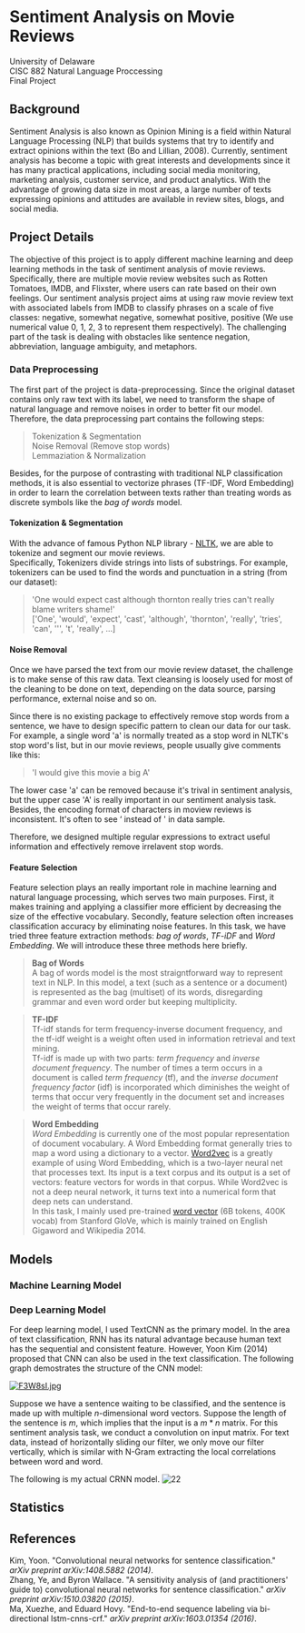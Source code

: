 # Sentiment Analysis on Movie Reviews
University of Delaware   
CISC 882 Natural Language Proccessing   
Final Project  
## Background
Sentiment Analysis is also known as ​Opinion Mining​ is a field within Natural Language Processing (NLP) that builds systems that try to identify and extract opinions within the text​ (Bo and Lillian, 2008). Currently, sentiment analysis has become a topic with great interests and developments since it has many practical applications, including social media monitoring, marketing analysis, customer service, and product analytics. With the advantage of growing data size in most areas, a large number of texts expressing opinions and attitudes are available in review sites, blogs, and social media.

## Project Details
The objective of this project is to apply different machine learning and deep learning methods in the task of sentiment analysis of movie reviews. Specifically, there are multiple movie review websites such as Rotten Tomatoes, IMDB, and Flixster, where users can rate based on their own feelings. Our sentiment analysis project aims at using raw movie review text with associated labels from IMDB to classify phrases on a scale of five classes: negative, somewhat negative, somewhat positive, positive (We use numerical value 0, 1, 2, 3 to represent them respectively). The challenging part of the task is dealing with obstacles like sentence negation, abbreviation, language ambiguity, and metaphors.

### Data Preprocessing
The first part of the project is data-preprocessing. Since the original dataset contains only raw text with its label, we need to transform the shape of natural language and remove noises in order to better fit our model. Therefore, the data preprocessing part contains the following steps:

> Tokenization & Segmentation  
Noise Removal (Remove stop words)   
Lemmaziation & Normalization

Besides, for the purpose of contrasting with traditional NLP classification methods, it is also essential to vectorize phrases (TF-IDF, Word Embedding) in order to learn the correlation between texts rather than treating words as discrete symbols like the *bag of words* model.   

#### Tokenization & Segmentation  
With the advance of famous Python NLP library - [NLTK](https://www.nltk.org/), we are able to tokenize and segment our movie reviews.   
Specifically, Tokenizers divide strings into lists of substrings. For example, tokenizers can be used to find the words and punctuation in a string (from our dataset):   
> 'One would expect cast although thornton really tries can't really blame writers shame!'   
> ['One', 'would', 'expect', 'cast', 'although', 'thornton', 'really', 'tries', 'can', ''', 't', 'really', ...]

#### Noise Removal
Once we have parsed the text from our movie review dataset, the challenge is to make sense of this raw data. Text cleansing is loosely used for most of the cleaning to be done on text, depending on the data source, parsing performance, external noise and so on.   

Since there is no existing package to effectively remove stop words from a sentence, we have to design specific pattern to clean our data for our task. For example, a single word 'a' is normally treated as a stop word in NLTK's stop word's list, but in our movie reviews, people usually give comments like this:   
>'I would give this movie a big A'   

The lower case 'a' can be removed because it's trival in sentiment analysis, but the upper case 'A' is really important in our sentiment analysis task. Besides, the encoding format of characters in moview reviews is inconsistent. It's often to see ‘ instead of ' in data sample. 

Therefore, we designed multiple regular expressions to extract useful information and effectively remove irrelavent stop words.  

#### Feature Selection
Feature selection plays an really important role in machine learning and natural language processing, which serves two main purposes. First, it makes training and applying a classifier more efficient by decreasing the size of the effective vocabulary. Secondly, feature selection often increases classification accuracy by eliminating noise features. In this task, we have tried three feature extraction methods: *bag of words*, *TF-iDF* and *Word Embedding*. We will introduce these three methods here briefly.  
> **Bag of Words**  
> A bag of words model is the most straigntforward way to represent text in NLP. In this model, a text (such as a sentence or a document) is represented as the bag (multiset) of its words, disregarding grammar and even word order but keeping multiplicity.    
       
> **TF-IDF**  
> Tf-idf stands for term frequency-inverse document frequency, and the tf-idf weight is a weight often used in information retrieval and text mining.    
> Tf-idf is made up with two parts: *term frequency* and *inverse document frequency*. The number of times a term occurs in a document is called *term frequency* (tf), and the *inverse document frequency factor* (idf) is incorporated which diminishes the weight of terms that occur very frequently in the document set and increases the weight of terms that occur rarely.    

> **Word Embedding**  
> *Word Embedding* is currently one of the most popular representation of document vocabulary. A Word Embedding format generally tries to map a word using a dictionary to a vector. [Word2vec](https://en.wikipedia.org/wiki/Word2vec) is a greatly example of using Word Embedding, which is a two-layer neural net that processes text. Its input is a text corpus and its output is a set of vectors: feature vectors for words in that corpus. While Word2vec is not a deep neural network, it turns text into a numerical form that deep nets can understand.   
> In this task, I mainly used pre-trained [word vector](https://nlp.stanford.edu/projects/glove/) (6B tokens, 400K vocab) from Stanford GloVe, which is mainly trained on English Gigaword and Wikipedia 2014.    

## Models
### Machine Learning Model

### Deep Learning Model
For deep learning model, I used TextCNN as the primary model. In the area of text classification, RNN has its natural advantage because human text has the sequential and consistent feature. However, Yoon Kim (2014) proposed that CNN can also be used in the text classification. The following graph demostrates the structure of the CNN model:       

[![F3W8sI.jpg](https://s1.ax1x.com/2018/12/08/F3W8sI.jpg)](https://imgchr.com/i/F3W8sI)

Suppose we have a sentence waiting to be classified, and the sentence is made up with multiple $n$-dimensional word vectors. Suppose the length of the sentence is $m$, which implies that the input is a $m*n$ matrix. For this sentiment analysis task, we conduct a convolution on input matrix. For text data, instead of horizontally sliding our filter, we only move our filter vertically, which is similar with N-Gram extracting the local correlations between word and word.       


The following is my actual CRNN model. 
![22](https://s1.ax1x.com/2018/12/08/F3WFz9.png)

## Statistics

## References
Kim, Yoon. "Convolutional neural networks for sentence classification." *arXiv preprint arXiv:1408.5882 (2014)*.   
Zhang, Ye, and Byron Wallace. "A sensitivity analysis of (and practitioners' guide to) convolutional neural networks for sentence classification." *arXiv preprint arXiv:1510.03820 (2015)*.    
Ma, Xuezhe, and Eduard Hovy. "End-to-end sequence labeling via bi-directional lstm-cnns-crf." *arXiv preprint arXiv:1603.01354 (2016)*.    

